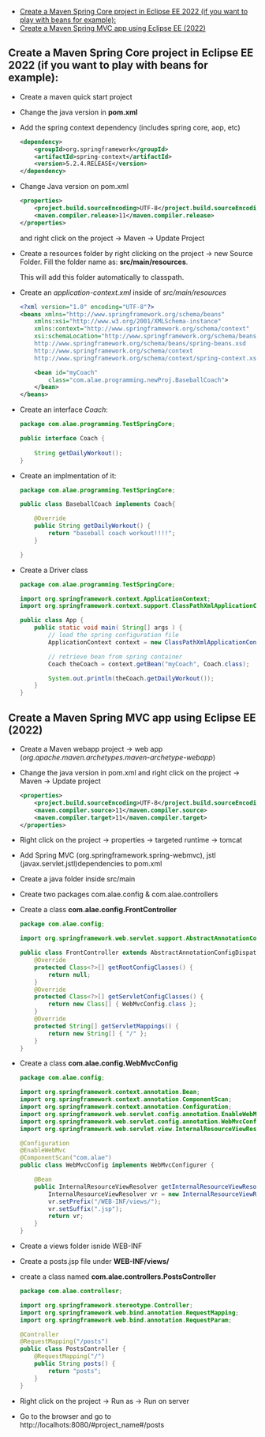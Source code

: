 
- [Create a Maven Spring Core project in Eclipse EE 2022 (if you want to play with beans for example):](#create-a-maven-spring-core-project-in-eclipse-ee-2022-if-you-want-to-play-with-beans-for-example)
- [Create a Maven Spring MVC app using Eclipse EE (2022)](#create-a-maven-spring-mvc-app-using-eclipse-ee-2022)

## Create a Maven Spring Core project in Eclipse EE 2022 (if you want to play with beans for example):

* Create a maven quick start project 
* Change the java version in **pom.xml**
* Add the spring context dependency (includes spring core, aop, etc)

    ```xml
    <dependency>
        <groupId>org.springframework</groupId>
        <artifactId>spring-context</artifactId>
        <version>5.2.4.RELEASE</version>
    </dependency>
    ```

* Change Java version on pom.xml 

    ```xml
    <properties>
		<project.build.sourceEncoding>UTF-8</project.build.sourceEncoding>
		<maven.compiler.release>11</maven.compiler.release>
	</properties>
    ```

    and right click on the project -> Maven -> Update Project


* Create a resources folder by right clicking on the project -> new Source Folder. Fill the folder name as: **src/main/resources**.

    This will add this folder automatically to classpath.


* Create an *application-context.xml* inside of *src/main/resources*

    ```xml
    <?xml version="1.0" encoding="UTF-8"?>
    <beans xmlns="http://www.springframework.org/schema/beans"
        xmlns:xsi="http://www.w3.org/2001/XMLSchema-instance" 
        xmlns:context="http://www.springframework.org/schema/context"
        xsi:schemaLocation="http://www.springframework.org/schema/beans
        http://www.springframework.org/schema/beans/spring-beans.xsd
        http://www.springframework.org/schema/context
        http://www.springframework.org/schema/context/spring-context.xsd">
    
        <bean id="myCoach"
            class="com.alae.programming.newProj.BaseballCoach"> 
        </bean>
    </beans>  
    ```

* Create an interface *Coach*:

    ```java
    package com.alae.programming.TestSpringCore;

    public interface Coach {
        
        String getDailyWorkout();
    }
    ```

* Create an implmentation of it:

    ```java
    package com.alae.programming.TestSpringCore;

    public class BaseballCoach implements Coach{

        @Override
        public String getDailyWorkout() {
            return "baseball coach workout!!!!";
        }

    }
    ```

* Create a Driver class

    ```java
    package com.alae.programming.TestSpringCore;

    import org.springframework.context.ApplicationContext;
    import org.springframework.context.support.ClassPathXmlApplicationContext;

    public class App {
        public static void main( String[] args ) {
            // load the spring configuration file
            ApplicationContext context = new ClassPathXmlApplicationContext("application-context.xml");

            // retrieve bean from spring container
            Coach theCoach = context.getBean("myCoach", Coach.class);

            System.out.println(theCoach.getDailyWorkout());
        }
    }
    ```

## Create a Maven Spring MVC app using Eclipse EE (2022)

* Create a Maven webapp project -> web app (*org.apache.maven.archetypes.maven-archetype-webapp*)
* Change the java version in pom.xml and right click on the project -> Maven -> Update project
  
    ```xml
    <properties>
		<project.build.sourceEncoding>UTF-8</project.build.sourceEncoding>
		<maven.compiler.source>11</maven.compiler.source>
		<maven.compiler.target>11</maven.compiler.target>
	</properties>
    ```
* Right click on the project -> properties -> targeted runtime -> tomcat
* Add Spring MVC (org.springframework.spring-webmvc), jstl (javax.servlet.jstl)dependencies to pom.xml
* Create a java folder inside src/main
* Create two packages com.alae.config & com.alae.controllers

* Create a class **com.alae.config.FrontController**

    ```java
    package com.alae.config;

    import org.springframework.web.servlet.support.AbstractAnnotationConfigDispatcherServletInitializer;

    public class FrontController extends AbstractAnnotationConfigDispatcherServletInitializer {
        @Override
        protected Class<?>[] getRootConfigClasses() {
            return null;
        }
        @Override
        protected Class<?>[] getServletConfigClasses() {
            return new Class[] { WebMvcConfig.class };
        }
        @Override
        protected String[] getServletMappings() {
            return new String[] { "/" };
        }
    }
    ```
    
* Create a class **com.alae.config.WebMvcConfig**  


    ```java
    package com.alae.config;
    
    import org.springframework.context.annotation.Bean;
    import org.springframework.context.annotation.ComponentScan;
    import org.springframework.context.annotation.Configuration;
    import org.springframework.web.servlet.config.annotation.EnableWebMvc;
    import org.springframework.web.servlet.config.annotation.WebMvcConfigurer;
    import org.springframework.web.servlet.view.InternalResourceViewResolver;
    
    @Configuration
    @EnableWebMvc
    @ComponentScan("com.alae")
    public class WebMvcConfig implements WebMvcConfigurer {
    
        @Bean
        public InternalResourceViewResolver getInternalResourceViewResolver() {
            InternalResourceViewResolver vr = new InternalResourceViewResolver();
            vr.setPrefix("/WEB-INF/views/");
            vr.setSuffix(".jsp");
            return vr;
        }
    }
    ```

* Create a views folder isnide WEB-INF

* Create a posts.jsp file under **WEB-INF/views/**

* create a class named **com.alae.controllers.PostsController**

    ```java
    package com.alae.controllesr;

    import org.springframework.stereotype.Controller;
    import org.springframework.web.bind.annotation.RequestMapping;
    import org.springframework.web.bind.annotation.RequestParam;

    @Controller
    @RequestMapping("/posts")
    public class PostsController {
        @RequestMapping("/")
        public String posts() {
            return "posts";         
        }
    }
    ```

* Right click on the project -> Run as -> Run on server
* Go to the browser and go to http://localhots:8080/#project_name#/posts 
